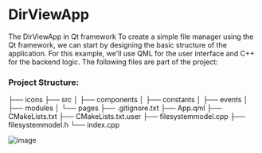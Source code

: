 # DirViewApp
The DirViewApp in Qt framework
To create a simple file manager using the Qt framework, we can start by designing the basic structure of the application. 
For this example, we'll use QML for the user interface and C++ for the backend logic. The following files are part of the project:

### Project Structure:
├── icons
├── src
│   ├── components
│   ├── constants
│   ├── events
│   ├── modules
│   └── pages
├── .gitignore.txt
├── App.qml
├── CMakeLists.txt
├── CMakeLists.txt.user
├── filesystemmodel.cpp
├── filesystemmodel.h
└── index.cpp

![image](https://github.com/AndryVolynets/DirViewApp/assets/116294957/674b54bc-4c7d-47b7-801e-47d1ad9b2126)
